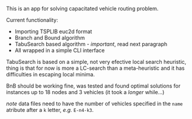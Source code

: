 This is an app for solving capacitated vehicle routing problem.


Current functionality:
* Importing TSPLIB euc2d format
* Branch and Bound algorithm
* TabuSearch based algorithm - *important*, read next paragraph
* All wrapped in a simple CLI interface


TabuSearch is based on a simple, not very efective local search heuristic, thing is that for now is more a LC-search than a meta-heuristic and it has difficulties in escaping local minima.


BnB should be working fine, was tested and found optimal solutions for instances up to 18 nodes and 3 vehicles (it took a *longer* while...)


*note* data files need to have the number of vehicles specified in the `name` atribute after a `k` letter, *e.g.* `E-n4-k3`.
